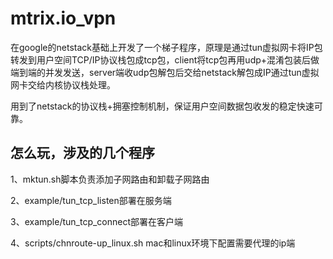 # mtrix.io_vpn
在google的netstack基础上开发了一个梯子程序，原理是通过tun虚拟网卡将IP包转发到用户空间TCP/IP协议栈包成tcp包，client将tcp包再用udp+混淆包装后做端到端的并发发送，server端收udp包解包后交给netstack解包成IP通过tun虚拟网卡交给内核协议栈处理。

用到了netstack的协议栈+拥塞控制机制，保证用户空间数据包收发的稳定快速可靠。

## 怎么玩，涉及的几个程序
1、mktun.sh脚本负责添加子网路由和卸载子网路由

2、example/tun_tcp_listen部署在服务端

3、example/tun_tcp_connect部署在客户端

4、scripts/chnroute-up_linux.sh mac和linux环境下配置需要代理的ip端
